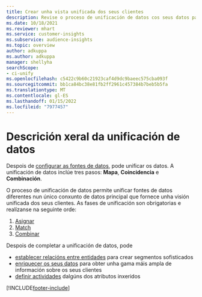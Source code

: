 ```yaml
---
title: Crear unha vista unificada dos seus clientes
description: Revise o proceso de unificación de datos cos seus datos para crear un único conxunto de datos mestre de perfís de clientes.
ms.date: 10/18/2021
ms.reviewer: mhart
ms.service: customer-insights
ms.subservice: audience-insights
ms.topic: overview
author: adkuppa
ms.author: adkuppa
manager: shellyha
searchScope:
- ci-unify
ms.openlocfilehash: c5422c9b60c21923caf4d9dc9baeec575cba093f
ms.sourcegitcommit: bb1ca84bc38e81fb2ff2961c457384b7beb5b5fa
ms.translationtype: MT
ms.contentlocale: gl-ES
ms.lasthandoff: 01/15/2022
ms.locfileid: "7977457"
---
```

# <a name="data-unification-overview"></a>Descrición xeral da unificación de datos

Despois de [configurar as fontes de datos](data-sources.md), pode unificar os datos. A unificación de datos inclúe tres pasos: **Mapa**, **Coincidencia** e **Combinación**.

O proceso de unificación de datos permite unificar fontes de datos diferentes nun único conxunto de datos principal que fornece unha visión unificada dos seus clientes. As fases de unificación son obrigatorias e realízanse na seguinte orde:

1. [Asignar](map-entities.md)
2. [Match](match-entities.md)
3. [Combinar](merge-entities.md)

Despois de completar a unificación de datos, pode

- [establecer relacións entre entidades](relationships.md) para crear segmentos sofisticados
- [enriquecer os seus datos](enrichment-hub.md) para obter unha gama máis ampla de información sobre os seus clientes
- [definir actividades](activities.md) dalgúns dos atributos inxeridos


[!INCLUDE[footer-include](../includes/footer-banner.md)]